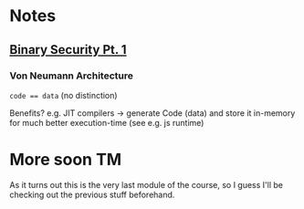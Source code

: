 # Notes

## [Binary Security Pt. 1](https://youtu.be/TmWYRjhDZYE)

### Von Neumann Architecture
`code == data` (no distinction)

Benefits? e.g. JIT compilers -> generate Code (data) and store it in-memory for much better execution-time (see e.g. js runtime)


# More soon TM
As it turns out this is the very last module of the course, so I guess I'll be checking out the previous stuff beforehand.


